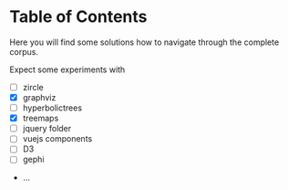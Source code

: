 # Table of Contents

Here you will find some solutions how to navigate through the complete corpus.  

Expect some experiments with  

- [ ] zircle
- [x] graphviz
- [ ] hyperbolictrees
- [x] treemaps
- [ ] jquery folder
- [ ] vuejs components
- [ ] D3
- [ ] gephi
* ...
